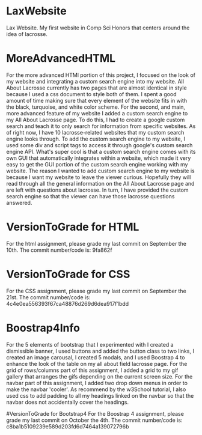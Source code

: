 # LaxWebsite
Lax Website. My first website in Comp Sci Honors that centers around the idea of lacrosse.

# MoreAdvancedHTML
For the more advanced HTMl portion of this project, I focused on the look of my website and integrating a custom search engine into my website. All About Lacrosse currently has two pages that are almost identical in style because I used a css document to style both of them. I spent a good amount of time making sure that every element of the website fits in with the black, turquoise, and white color scheme. For the second, and main, more advanced feature of my website I added a custom search engine to my All About Lacrosse page. To do this, I had to create a google custom search and teach it to only search for information from specific websites. As of right now, I have 10 lacrosse-related websites that my custom search engine looks through. To add the custom search engine to my website, I used some div and script tags to access it through google's custom search engine API. What's super cool is that a custom search engine comes with its own GUI that automatically integrates within a website, which made it very easy to get the GUI portion of the custom search engine working with my website. The reason I wanted to add custom search engine to my website is because I want my website to leave the viewer curious. Hopefully they will read through all the general information on the All About Lacrosse page and are left with questions about lacrosse. In turn, I have provided the custom search engine so that the viewer can have those lacrosse questions answered.

# VersionToGrade for HTML
For the html assignment, please grade my last commit on September the 10th. The commit number/code is: 9fa862f

# VersionToGrade for CSS
For the CSS assignment, please grade my last commit on September the 21st. The commit number/code is: 4c4e0ea556393f67ca48876d269d6dea917f1bdd

# Boostrap4Info
For the 5 elements of bootstrap that I experimented with I created a dismissible banner, I used buttons and added the button class to two links, I created an image carousal, I created 5 modals, and I used Boostrap 4 to enhance the look of the table on my all about field lacrosse page. For the grid of rows/columns part of this assignment, I added a grid to my gif gallery that arranges the gifs depending on the current screen size. For the navbar part of this assignment, I added two drop down menus in order to make the navbar 'cooler'. As recommend by the w3School tutorial, I also used css to add padding to all my headings linked on the navbar so that the navbar does not accidentally cover the headings.

#VersionToGrade for Bootstrap4
For the Boostrap 4 assignment, please grade my last commit on October the 4th. The commit number/code is: c8ba1b5109239e589d203fd6d7464a139072796b
